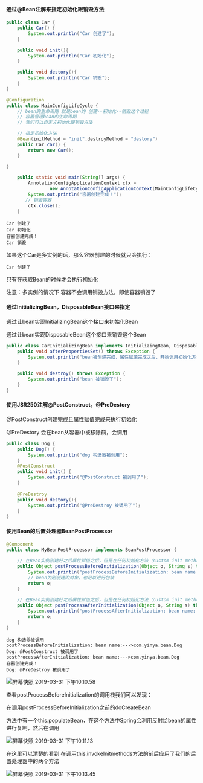 #### 通过@Bean注解来指定初始化跟销毁方法

```java
public class Car {
    public Car() {
        System.out.println("Car 创建了");
    }

    public void init(){
        System.out.println("Car 初始化");
    }

    public void destory(){
        System.out.println("Car 销毁");
    }
}

@Configuration
public class MainConfigLifeCycle {
    // bean的生命周期 就是bean的 创建--初始化--销毁这个过程
    // 容器管理bean的生命周期
    // 我们可以自定义初始化跟销毁方法

  	// 指定初始化方法
    @Bean(initMethod = "init",destroyMethod = "destory")
    public Car car() {
        return new Car();
    }

}
```

```java
    public static void main(String[] args) {
        AnnotationConfigApplicationContext ctx =
                new AnnotationConfigApplicationContext(MainConfigLifeCycle.class);
        System.out.println("容器创建完成！");
       // 销毁容器
        ctx.close();
    }
```

```text
Car 创建了
Car 初始化
容器创建完成！
Car 销毁
```

如果这个Car是多实例的话，那么容器创建的时候就只会执行：

```text
Car 创建了
```

只有在获取Bean的时候才会执行初始化

注意：多实例的情况下 容器不会调用销毁方法，即使容器销毁了



#### 通过InitializingBean，DisposableBean接口来指定

通过让bean实现InitializingBean这个接口来初始化Bean

通过让bean实现DisposableBean这个接口来销毁这个Bean



```java
public class CarInitializingBean implements InitializingBean, DisposableBean {
    public void afterPropertiesSet() throws Exception {
        System.out.println("bean被创建完成，属性赋值完成之后，开始调用初始化方法");
    }

    public void destroy() throws Exception {
        System.out.println("bean 被销毁了");
    }
}
```



#### 使用JSR250注解@PostConstruct，@PreDestory

@PostConstruct创建完成且属性赋值完成来执行初始化

@PreDestory 会在bean从容器中被移除前，会调用



```java
public class Dog {
    public Dog() {
        System.out.println("dog 构造器被调用");
    }
    @PostConstruct
    public void init() {
        System.out.println("@PostConstruct 被调用了");
    }
    
    @PreDestroy
    public void destory(){
        System.out.println("@PreDestroy 被调用了");
    }
}
```



#### 使用Bean的后置处理器BeanPostProcessor

```java
@Component
public class MyBeanPostProcessor implements BeanPostProcessor {

    // 在Bean实例创建好之后属性赋值之后，但是在任何初始化方法（custom init method）调用之前调用
    public Object postProcessBeforeInitialization(Object o, String s) throws BeansException {
        System.out.println("postProcessBeforeInitialization: bean name:--->" + s);
        // bean为刚创建的对象，也可以进行包装
        return o;
    }

    // 在Bean实例创建好之后属性赋值之后，但是在任何初始化方法（custom init method）调用之后调用
    public Object postProcessAfterInitialization(Object o, String s) throws BeansException {
        System.out.println("postProcessAfterInitialization: bean name:--->" + s);
        return o;
    }
}
```

```text
dog 构造器被调用
postProcessBeforeInitialization: bean name:--->com.yinya.bean.Dog
Dog: @PostConstruct 被调用了
postProcessAfterInitialization: bean name:--->com.yinya.bean.Dog
容器创建完成！
Dog: @PreDestroy 被调用了
```



![屏幕快照 2019-03-31 下午10.10.58](https://ws3.sinaimg.cn/large/006tKfTcgy1g1mcx81nhuj31be0o0agp.jpg)

查看postProcessBeforeInitialization的调用栈我们可以发现：

在调用postProcessBeforeInitialization之前的doCreateBean

方法中有一个this.populateBean，在这个方法中Spring会利用反射给bean的属性进行复制，然后在调用



![屏幕快照 2019-03-31 下午10.11.13](https://ws4.sinaimg.cn/large/006tKfTcgy1g1mcx8k4smj311m0800un.jpg)

在这里可以清楚的看到 在调用this.invokeInitmethods方法的前后应用了我们的后置处理器中的两个方法

![屏幕快照 2019-03-31 下午10.13.45](https://ws3.sinaimg.cn/large/006tKfTcgy1g1mcx7pmehj313q0cmq6l.jpg)

